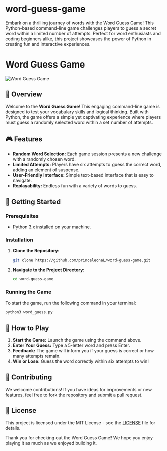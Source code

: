 # word-guess-game
Embark on a thrilling journey of words with the Word Guess Game! This Python-based command-line game challenges players to guess a secret word within a limited number of attempts. Perfect for word enthusiasts and coding beginners alike, this project showcases the power of Python in creating fun and interactive experiences.


# Word Guess Game

![Word Guess Game](https://via.placeholder.com/728x90.png?text=Word+Guess+Game)

## 🌟 Overview

Welcome to the **Word Guess Game**! This engaging command-line game is designed to test your vocabulary skills and logical thinking. Built with Python, the game offers a simple yet captivating experience where players must guess a randomly selected word within a set number of attempts.

## 🎮 Features

- **Random Word Selection:** Each game session presents a new challenge with a randomly chosen word.
- **Limited Attempts:** Players have six attempts to guess the correct word, adding an element of suspense.
- **User-Friendly Interface:** Simple text-based interface that is easy to navigate.
- **Replayability:** Endless fun with a variety of words to guess.

## 🚀 Getting Started

### Prerequisites

- Python 3.x installed on your machine.

### Installation

1. **Clone the Repository:**
   ```bash
   git clone https://github.com/princeleonaL/word-guess-game.git
   ```
2. **Navigate to the Project Directory:**
   ```bash
   cd word-guess-game
   ```

### Running the Game

To start the game, run the following command in your terminal:
```bash
python3 word_guess.py
```

## 📜 How to Play

1. **Start the Game:** Launch the game using the command above.
2. **Enter Your Guess:** Type a 5-letter word and press Enter.
3. **Feedback:** The game will inform you if your guess is correct or how many attempts remain.
4. **Win or Lose:** Guess the word correctly within six attempts to win!

## 🤝 Contributing

We welcome contributions! If you have ideas for improvements or new features, feel free to fork the repository and submit a pull request.

## 📄 License

This project is licensed under the MIT License - see the [LICENSE](LICENSE) file for details.

Thank you for checking out the Word Guess Game! We hope you enjoy playing it as much as we enjoyed building it.
